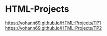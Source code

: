 # HTML-Projects
https://yohann69.github.io/HTML-Projects/TP1
https://yohann69.github.io/HTML-Projects/TP2
